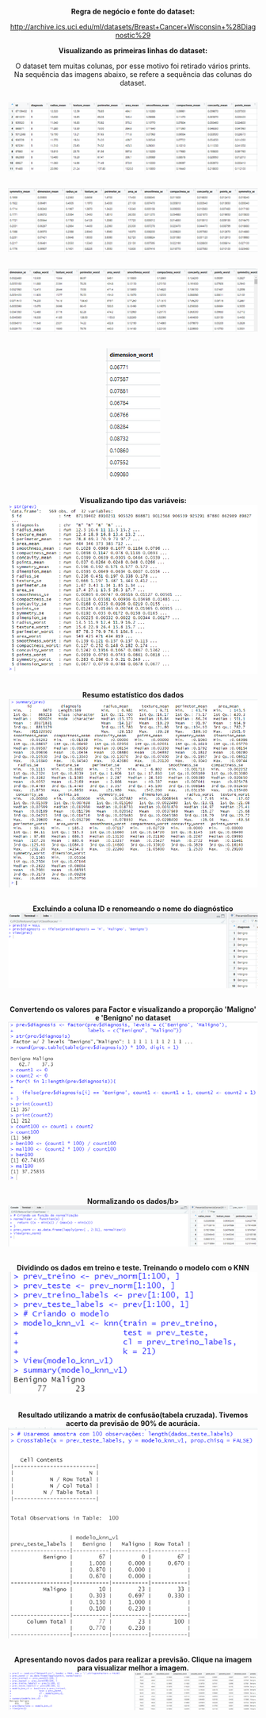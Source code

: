 
<html>
<body>


<center>

<b>Regra de negócio e fonte do dataset:</b></b>

http://archive.ics.uci.edu/ml/datasets/Breast+Cancer+Wisconsin+%28Diagnostic%29


</b></b>



<b>Visualizando as primeiras linhas do dataset:</b></b>

O dataset tem muitas colunas, por esse motivo foi retirado vários prints.</br></b>
Na sequência  das imagens abaixo, se refere a sequência  das colunas do dataset.</b></br></br>

<img src="https://github.com/Wenceslau93/Data-Science-e-BI/blob/master/R/Prevendo%20ocorr%C3%AAncia%20de%20c%C3%A2ncer/visualizar.PNG?raw=true" alt="sometext"></br></br>

<img src="https://github.com/Wenceslau93/Data-Science-e-BI/blob/master/R/Prevendo%20ocorr%C3%AAncia%20de%20c%C3%A2ncer/visualizar2.PNG?raw=true" alt="sometext"></br></br>

<img src="https://github.com/Wenceslau93/Data-Science-e-BI/blob/master/R/Prevendo%20ocorr%C3%AAncia%20de%20c%C3%A2ncer/visualizar3.PNG?raw=true" alt="sometext"></br></br>

<img src="https://github.com/Wenceslau93/Data-Science-e-BI/blob/master/R/Prevendo%20ocorr%C3%AAncia%20de%20c%C3%A2ncer/visualizar4.PNG?raw=true" alt="sometext"></br></br>

<b>Visualizando tipo das variáveis:</b></b>
<img src="https://github.com/Wenceslau93/Data-Science-e-BI/blob/master/R/Prevendo%20ocorr%C3%AAncia%20de%20c%C3%A2ncer/tipo.PNG?raw=true" alt="sometext"></br></br>

<b>Resumo estatístico  dos dados</b></b>
<img src="https://github.com/Wenceslau93/Data-Science-e-BI/blob/master/R/Prevendo%20ocorr%C3%AAncia%20de%20c%C3%A2ncer/resumo.PNG?raw=true" alt="sometext"></br></br>

<b>Excluindo a coluna ID e renomeando o nome do diagnóstico</b></b>
<img src="https://github.com/Wenceslau93/Data-Science-e-BI/blob/master/R/Prevendo%20ocorr%C3%AAncia%20de%20c%C3%A2ncer/trocar.PNG?raw=true" alt="sometext"></br></br>

<b>Convertendo os valores para Factor e visualizando a proporção 'Maligno' e 'Benigno' no dataset</b></b>
<img src="https://github.com/Wenceslau93/Data-Science-e-BI/blob/master/R/Prevendo%20ocorr%C3%AAncia%20de%20c%C3%A2ncer/converte.PNG?raw=true" alt="sometext"></br></br>

<b>Normalizando os dados/b></b>
<img src="https://github.com/Wenceslau93/Data-Science-e-BI/blob/master/R/Prevendo%20ocorr%C3%AAncia%20de%20c%C3%A2ncer/normalizando.PNG?raw=true" alt="sometext"></br></br>

<b>Dividindo os dados em treino e teste. Treinando o modelo com o KNN</b></b>
<img src="https://github.com/Wenceslau93/Data-Science-e-BI/blob/master/R/Prevendo%20ocorr%C3%AAncia%20de%20c%C3%A2ncer/treino_teste2.PNG?raw=true" alt="sometext"></br></br>

<b>Resultado utilizando a matrix de confusão(tabela cruzada). Tivemos acerto da previsão de 90% de acurácia.</b></b>
<img src="https://github.com/Wenceslau93/Data-Science-e-BI/blob/master/R/Prevendo%20ocorr%C3%AAncia%20de%20c%C3%A2ncer/resultado.PNG?raw=true" alt="sometext"></br></br>

<b>Apresentando novos dados para realizar a previsão. Clique na imagem para visualizar melhor a imagem.</b></b>
<img src="https://github.com/Wenceslau93/Data-Science-e-BI/blob/master/R/Prevendo%20ocorr%C3%AAncia%20de%20c%C3%A2ncer/resultado_novos_dados.PNG?raw=true" alt="sometext"></br></br>

</body>
</html>
